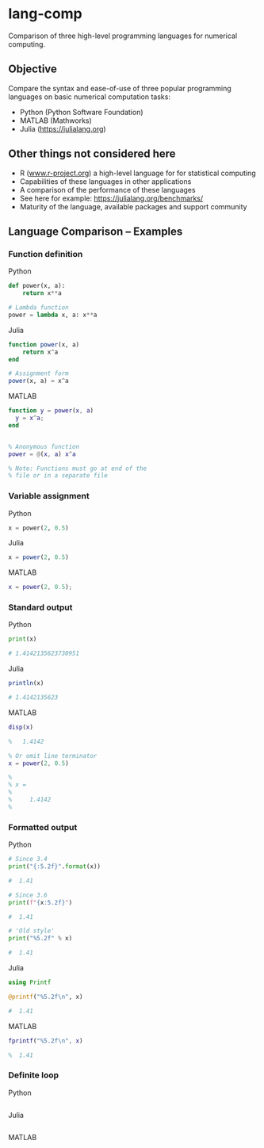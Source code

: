 # lang-comp
Comparison of three high-level programming languages for numerical computing.

## Objective

Compare the syntax and ease-of-use of three popular programming languages on basic numerical computation tasks:

- Python (Python Software Foundation)
- MATLAB (Mathworks)
- Julia (https://julialang.org)


## Other things not considered here

- R (www.r-project.org) a high-level language for for statistical computing
- Capabilities of these languages in other applications
- A comparison of the performance of these languages
 - See here for example: https://julialang.org/benchmarks/ 
- Maturity of the language, available packages and support community


## Language Comparison – Examples

### Function definition

Python

```Python
def power(x, a):
    return x**a

# Lambda function
power = lambda x, a: x**a
```

Julia
```Julia
function power(x, a)
    return x^a
end

# Assignment form
power(x, a) = x^a
```

MATLAB
```Matlab
function y = power(x, a)
  y = x^a;
end


% Anonymous function
power = @(x, a) x^a

% Note: Functions must go at end of the
% file or in a separate file
```

### Variable assignment

Python

```Python
x = power(2, 0.5)
```

Julia
```Julia
x = power(2, 0.5)
```

MATLAB
```Matlab
x = power(2, 0.5);
```


### Standard output

Python

```Python
print(x)

# 1.4142135623730951
```

Julia
```Julia
println(x)

# 1.4142135623
```

MATLAB
```Matlab
disp(x)

%   1.4142

% Or omit line terminator
x = power(2, 0.5)

% 
% x =
% 
%     1.4142
% 
```


### Formatted output

Python

```Python
# Since 3.4
print("{:5.2f}".format(x))

#  1.41

# Since 3.6
print(f"{x:5.2f}")

#  1.41

# 'Old style'
print("%5.2f" % x)

#  1.41
```

Julia
```Julia
using Printf

@printf("%5.2f\n", x)

#  1.41
```

MATLAB
```Matlab
fprintf("%5.2f\n", x)

%  1.41
```


### Definite loop

Python

```Python
```

Julia
```Julia
```

MATLAB
```Matlab
```

